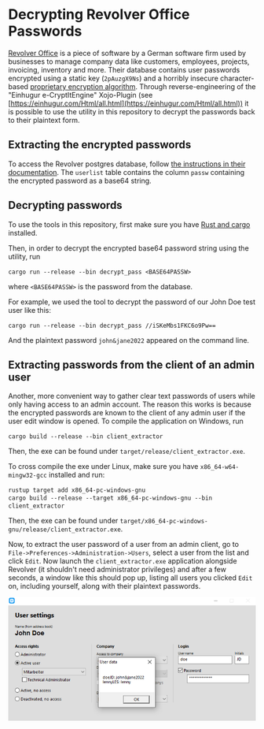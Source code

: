# Decrypting Revolver Office Passwords
[Revolver Office](https://www.revolver.info/) is a piece of software by a German software firm used by businesses to manage company data like customers, employees, projects, invoicing, inventory and more.
Their database contains user passwords encrypted using a static key (`2pAuzgX9Ns`) and a horribly insecure character-based [proprietary encryption algorithm](https://einhugur.com/Html/EcryptIt/EinhugurEncrypt.html).
Through reverse-engineering of the "Einhugur e-CryptItEngine" Xojo-Plugin (see [https://einhugur.com/Html/all.html](https://einhugur.com/Html/all.html)) it is possible to use the utility in this repository to decrypt the passwords back to their plaintext form.


## Extracting the encrypted passwords
To access the Revolver postgres database, follow [the instructions in  their documentation](https://hilfe.revolver.info/article/15tti80x73-serverdatenbankzugriff-intern-extern).
The `userlist` table contains the column `passw` containing the encrypted password as a base64 string.


## Decrypting passwords
To use the tools in this repository, first make sure you have [Rust and cargo](https://rustup.rs/) installed.

Then, in order to decrypt the encrypted base64 password string using the utility, run

    cargo run --release --bin decrypt_pass <BASE64PASSW>

where `<BASE64PASSW>` is the password from the database.

For example, we used the tool to decrypt the password of our John Doe test user like this:

    cargo run --release --bin decrypt_pass //iSKeMbs1FKC6o9Pw==

And the plaintext password `john&jane2022` appeared on the command line.


## Extracting passwords from the client of an admin user
Another, more convenient way to gather clear text passwords of users while only having access to an admin account.
The reason this works is because the encrypted passwords are known to the client of any admin user if the user edit window is opened.
To compile the application on Windows, run

    cargo build --release --bin client_extractor

Then, the exe can be found under `target/release/client_extractor.exe`.

To cross compile the exe under Linux, make sure you have `x86_64-w64-mingw32-gcc` installed and run:

    rustup target add x86_64-pc-windows-gnu
    cargo build --release --target x86_64-pc-windows-gnu --bin client_extractor 

Then, the exe can be found under `target/x86_64-pc-windows-gnu/release/client_extractor.exe`.

Now, to extract the user password of a user from an admin client, go to `File->Preferences->Administration->Users`, select a user from the list and click `Edit`.
Now launch the `client_extractor.exe` application alongside Revolver (it shouldn't need administrator privileges) and after a few seconds, a window like this should pop up, listing all users you clicked `Edit` on, including yourself, along with their plaintext passwords.

![Demo Imagine](./img/demo.png)
